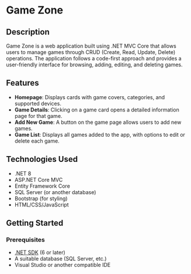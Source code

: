 # Game Zone

## Description

Game Zone is a web application built using .NET MVC Core that allows users to manage games through CRUD (Create, Read, Update, Delete) operations. The application follows a code-first approach and provides a user-friendly interface for browsing, adding, editing, and deleting games.

## Features

- **Homepage**: Displays cards with game covers, categories, and supported devices.
- **Game Details**: Clicking on a game card opens a detailed information page for that game.
- **Add New Game**: A button on the game page allows users to add new games.
- **Game List**: Displays all games added to the app, with options to edit or delete each game.

## Technologies Used

- .NET 8
- ASP.NET Core MVC
- Entity Framework Core
- SQL Server (or another database)
- Bootstrap (for styling)
- HTML/CSS/JavaScript

## Getting Started

### Prerequisites

- [.NET SDK](https://dotnet.microsoft.com/download) (6 or later)
- A suitable database (SQL Server, etc.)
- Visual Studio or another compatible IDE

